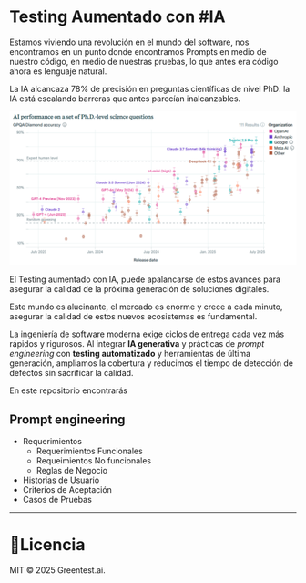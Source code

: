 # Testing Aumentado con #IA

Estamos viviendo una revolución en el mundo del software, nos encontramos en un punto donde encontramos Prompts en medio de nuestro código, en medio de nuestras pruebas, lo que antes era código ahora es lenguaje natural.

La IA alcancaza 78% de precisión en preguntas científicas de nivel PhD: la IA está escalando barreras que antes parecían inalcanzables.

![AIPhdBm](https://github.com/Pruebas-de-Software/supercharge-testing-with-ai/blob/main/material/AI_performance_on_a_set_of_Ph.D.-level_science_questions.png)

El Testing aumentado con IA, puede apalancarse de estos avances para asegurar la calidad de la próxima generación de soluciones digitales. 

Este mundo es alucinante, el mercado es enorme y crece a cada minuto, asegurar la calidad de estos nuevos ecosistemas es fundamental.

La ingeniería de software moderna exige ciclos de entrega cada vez más rápidos y rigurosos. Al integrar **IA generativa** y prácticas de *prompt engineering* con **testing automatizado** y herramientas de última generación, ampliamos la cobertura y reducimos el tiempo de detección de defectos sin sacrificar la calidad.

En este repositorio encontrarás

## Prompt engineering
- Requerimientos
  - Requerimientos Funcionales
  - Requeimientos No funcionales
  - Reglas de Negocio
- Historias de Usuario
- Criterios de Aceptación
- Casos de Pruebas

---

# 📝Licencia
MIT © 2025 Greentest.ai.
